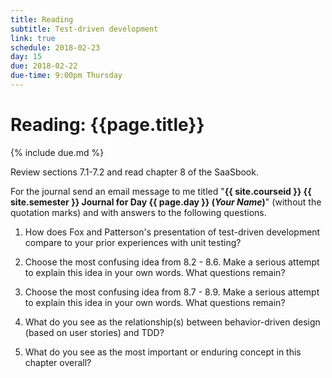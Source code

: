 ```yaml
---
title: Reading
subtitle: Test-driven development
link: true
schedule: 2018-02-23
day: 15
due: 2018-02-22
due-time: 9:00pm Thursday
---
```

# Reading: {{page.title}}

{% include due.md %}

Review sections 7.1-7.2 and read chapter 8 of the SaaSbook.

For the journal send an email message to me titled "**{{ site.courseid
}} {{ site.semester }} Journal for Day {{ page.day }} (*Your Name*)**"
(without the quotation marks) and with answers to the following questions.

1. How does Fox and Patterson's presentation of test-driven development
compare to your prior experiences with unit testing?

2. Choose the most confusing idea from 8.2 - 8.6. Make a serious attempt
to explain this idea in your own words. What questions remain?

3. Choose the most confusing idea from 8.7 - 8.9. Make a serious attempt
to explain this idea in your own words. What questions remain?

4. What do you see as the relationship(s) between behavior-driven design
(based on user stories) and TDD?  

5. What do you see as the most important or enduring concept in this
chapter overall?

